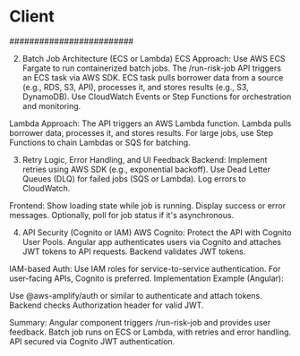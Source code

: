 # Client

#########################

2. Batch Job Architecture (ECS or Lambda)
ECS Approach:
Use AWS ECS Fargate to run containerized batch jobs.
The /run-risk-job API triggers an ECS task via AWS SDK.
ECS task pulls borrower data from a source (e.g., RDS, S3, API), processes it, and stores results (e.g., S3, DynamoDB).
Use CloudWatch Events or Step Functions for orchestration and monitoring.

Lambda Approach:
The API triggers an AWS Lambda function.
Lambda pulls borrower data, processes it, and stores results.
For large jobs, use Step Functions to chain Lambdas or SQS for batching.

3. Retry Logic, Error Handling, and UI Feedback
Backend:
Implement retries using AWS SDK (e.g., exponential backoff).
Use Dead Letter Queues (DLQ) for failed jobs (SQS or Lambda).
Log errors to CloudWatch.

Frontend:
Show loading state while job is running.
Display success or error messages.
Optionally, poll for job status if it's asynchronous.

4. API Security (Cognito or IAM)
AWS Cognito:
Protect the API with Cognito User Pools.
Angular app authenticates users via Cognito and attaches JWT tokens to API requests.
Backend validates JWT tokens.

IAM-based Auth:
Use IAM roles for service-to-service authentication.
For user-facing APIs, Cognito is preferred.
Implementation Example (Angular):

Use @aws-amplify/auth or similar to authenticate and attach tokens.
Backend checks Authorization header for valid JWT.

Summary:
Angular component triggers /run-risk-job and provides user feedback.
Batch job runs on ECS or Lambda, with retries and error handling.
API secured via Cognito JWT authentication.